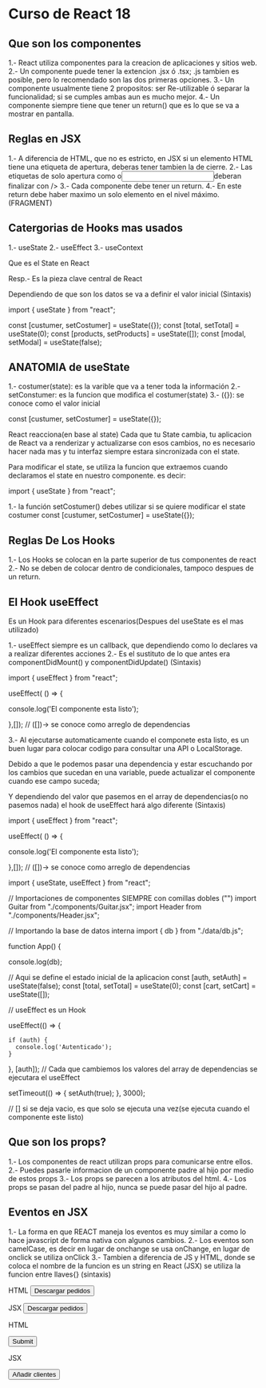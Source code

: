 # Curso de React 18

## Que son los componentes

1.- React utiliza componentes para la creacion de aplicaciones y sitios web.
2.- Un componente puede tener la extencion .jsx ó .tsx; .js tambien es posible, pero lo recomendado
son las dos primeras opciones.
3.- Un componente usualmente tiene 2 propositos: ser Re-utilizable ó separar la funcionalidad; si se cumples ambas
aun es mucho mejor.
4.- Un componente siempre tiene que tener un return() que es lo que se va a mostrar en pantalla.

## Reglas en JSX

1.- A diferencia de HTML, que no es estricto, en JSX si un elemento HTML tiene una etiqueta de apertura, deberas tener
tambien la de cierre.
2.- Las etiquetas de solo apertura como <link><img>o<input>deberan finalizar con />
3.- Cada componente debe tener un return.
4.- En este return debe haber maximo un solo elemento en el nivel máximo.(FRAGMENT)

## Catergorias de Hooks mas usados

1.- useState
2.- useEffect
3.- useContext

Que es el State en React

Resp.- Es la pieza clave central de React

Dependiendo de que son los datos se va a definir el valor inicial
(Sintaxis)

import { useState } from "react";

const [custumer, setCostumer] = useState({});
const [total, setTotal] = useState(0);
const [products, setProducts] = useState([]);
const [modal, setModal] = useState(false);

## ANATOMIA de useState

1.- costumer(state): es la varible que va a tener toda la información
2.- setConstumer: es la funcion que modifica el costumer(state)
3.- ({}): se conoce como el valor inicial

const [custumer, setCostumer] = useState({});

React reacciona(en base al state)
Cada que tu State cambia, tu aplicacion de React va a renderizar y actualizarse con esos cambios, no es necesario hacer nada mas y tu interfaz siempre estara sincronizada con el state.

Para modificar el state, se utiliza la funcion que extraemos cuando declaramos el state en nuestro componente.
es decir:

import { useState } from "react";

1.- la función setCostumer() debes utilizar si se quiere modificar el state costumer
const [custumer, setCostumer] = useState({});

## Reglas De Los Hooks

1.- Los Hooks se colocan en la parte superior de tus componentes de react
2.- No se deben de colocar dentro de condicionales, tampoco despues de un return.

## El Hook useEffect

Es un Hook para diferentes escenarios(Despues del useState es el mas utilizado)

1.- useEffect siempre es un callback, que dependiendo como lo declares va a realizar diferentes acciones
2.- Es el sustituto de lo que antes era componentDidMount() y componentDidUpdate()
(Sintaxis)

import { useEffect } from "react";

useEffect( () => {

console.log('El componente esta listo');

},[]); // ([])-> se conoce como arreglo de dependencias

3.- Al ejecutarse automaticamente cuando el componete esta listo, es un buen lugar para colocar codigo para consultar una API o LocalStorage.

Debido a que le podemos pasar una dependencia y estar escuchando por los cambios que sucedan en una variable, puede actualizar el componente cuando ese campo suceda;

Y dependiendo del valor que pasemos en el array de dependencias(o no pasemos nada) el hook de useEffect hará algo diferente
(Sintaxis)

import { useEffect } from "react";

useEffect( () => {

console.log('El componente esta listo');

},[]); // ([])-> se conoce como arreglo de dependencias

import { useState, useEffect } from "react";

// Importaciones de componentes SIEMPRE con comillas dobles ("")
import Guitar from "./components/Guitar.jsx";
import Header from "./components/Header.jsx";

// Importando la base de datos interna
import { db } from "./data/db.js";

function App() {

console.log(db);

// Aqui se define el estado inicial de la aplicacion
const [auth, setAuth] = useState(false);
const [total, setTotal] = useState(0);
const [cart, setCart] = useState([]);

// useEffect es un Hook

useEffect(() => {

    if (auth) {
      console.log('Autenticado');
    }

}, [auth]); // Cada que cambiemos los valores del array de dependencias se ejecutara el useEffect

setTimeout(() => {
setAuth(true);
}, 3000);

// [] si se deja vacio, es que solo se ejecuta una vez(se ejecuta cuando el componente este listo)

## Que son los props?

1.- Los componentes de react utilizan props para comunicarse entre ellos.
2.- Puedes pasarle informacion de un componente padre al hijo por medio de estos props
3.- Los props se parecen a los atributos del html.
4.- Los props se pasan del padre al hijo, nunca se puede pasar del hijo al padre.

## Eventos en JSX

1.- La forma en que REACT maneja los eventos es muy similar a como lo hace javascript de forma nativa con algunos cambios.
2.- Los eventos son camelCase, es decir en lugar de onchange se usa onChange, en lugar de onclick se utiliza onClick
3.- Tambien a diferencia de JS y HTML, donde se coloca el nombre de la funcion es un string en React (JSX) se utiliza la funcion entre llaves{}
(sintaxis)

HTML
<button onclick="getLatesOrders()">
Descargar pedidos
</button>

JSX
<button onClick={getLatesOrders()}>
Descargar pedidos
</button>

HTML

<form onsubmit="agregarCliente() return false">
   <button type="submit">Submit</button>
</form>

JSX

<form onSubmit={handleSubmit}>
   <button type="submit">Añadir clientes</button>
</form>
